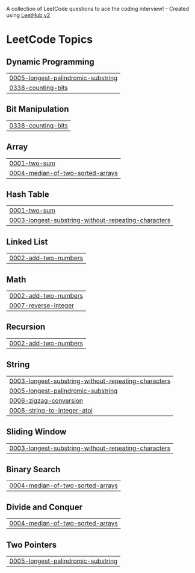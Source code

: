 A collection of LeetCode questions to ace the coding interview! - Created using [LeetHub v2](https://github.com/arunbhardwaj/LeetHub-2.0)
<!---LeetCode Topics Start-->
# LeetCode Topics
## Dynamic Programming
|  |
| ------- |
| [0005-longest-palindromic-substring](https://github.com/Ayushchoudhary0/Leetcode_ayush/tree/master/0005-longest-palindromic-substring) |
| [0338-counting-bits](https://github.com/Ayushchoudhary0/Leetcode_ayush/tree/master/0338-counting-bits) |
## Bit Manipulation
|  |
| ------- |
| [0338-counting-bits](https://github.com/Ayushchoudhary0/Leetcode_ayush/tree/master/0338-counting-bits) |
## Array
|  |
| ------- |
| [0001-two-sum](https://github.com/Ayushchoudhary0/Leetcode_ayush/tree/master/0001-two-sum) |
| [0004-median-of-two-sorted-arrays](https://github.com/Ayushchoudhary0/Leetcode_ayush/tree/master/0004-median-of-two-sorted-arrays) |
## Hash Table
|  |
| ------- |
| [0001-two-sum](https://github.com/Ayushchoudhary0/Leetcode_ayush/tree/master/0001-two-sum) |
| [0003-longest-substring-without-repeating-characters](https://github.com/Ayushchoudhary0/Leetcode_ayush/tree/master/0003-longest-substring-without-repeating-characters) |
## Linked List
|  |
| ------- |
| [0002-add-two-numbers](https://github.com/Ayushchoudhary0/Leetcode_ayush/tree/master/0002-add-two-numbers) |
## Math
|  |
| ------- |
| [0002-add-two-numbers](https://github.com/Ayushchoudhary0/Leetcode_ayush/tree/master/0002-add-two-numbers) |
| [0007-reverse-integer](https://github.com/Ayushchoudhary0/Leetcode_ayush/tree/master/0007-reverse-integer) |
## Recursion
|  |
| ------- |
| [0002-add-two-numbers](https://github.com/Ayushchoudhary0/Leetcode_ayush/tree/master/0002-add-two-numbers) |
## String
|  |
| ------- |
| [0003-longest-substring-without-repeating-characters](https://github.com/Ayushchoudhary0/Leetcode_ayush/tree/master/0003-longest-substring-without-repeating-characters) |
| [0005-longest-palindromic-substring](https://github.com/Ayushchoudhary0/Leetcode_ayush/tree/master/0005-longest-palindromic-substring) |
| [0006-zigzag-conversion](https://github.com/Ayushchoudhary0/Leetcode_ayush/tree/master/0006-zigzag-conversion) |
| [0008-string-to-integer-atoi](https://github.com/Ayushchoudhary0/Leetcode_ayush/tree/master/0008-string-to-integer-atoi) |
## Sliding Window
|  |
| ------- |
| [0003-longest-substring-without-repeating-characters](https://github.com/Ayushchoudhary0/Leetcode_ayush/tree/master/0003-longest-substring-without-repeating-characters) |
## Binary Search
|  |
| ------- |
| [0004-median-of-two-sorted-arrays](https://github.com/Ayushchoudhary0/Leetcode_ayush/tree/master/0004-median-of-two-sorted-arrays) |
## Divide and Conquer
|  |
| ------- |
| [0004-median-of-two-sorted-arrays](https://github.com/Ayushchoudhary0/Leetcode_ayush/tree/master/0004-median-of-two-sorted-arrays) |
## Two Pointers
|  |
| ------- |
| [0005-longest-palindromic-substring](https://github.com/Ayushchoudhary0/Leetcode_ayush/tree/master/0005-longest-palindromic-substring) |
<!---LeetCode Topics End-->